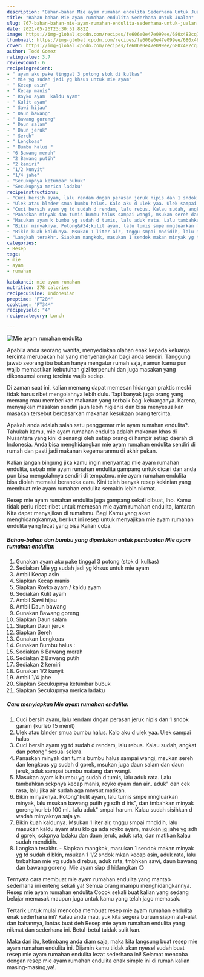 ```yaml
---
description: "Bahan-bahan Mie ayam rumahan endulita Sederhana Untuk Jualan"
title: "Bahan-bahan Mie ayam rumahan endulita Sederhana Untuk Jualan"
slug: 767-bahan-bahan-mie-ayam-rumahan-endulita-sederhana-untuk-jualan
date: 2021-05-26T23:30:51.882Z
image: https://img-global.cpcdn.com/recipes/fe606e0e47e099ee/680x482cq70/mie-ayam-rumahan-endulita-foto-resep-utama.jpg
thumbnail: https://img-global.cpcdn.com/recipes/fe606e0e47e099ee/680x482cq70/mie-ayam-rumahan-endulita-foto-resep-utama.jpg
cover: https://img-global.cpcdn.com/recipes/fe606e0e47e099ee/680x482cq70/mie-ayam-rumahan-endulita-foto-resep-utama.jpg
author: Todd Gomez
ratingvalue: 3.7
reviewcount: 6
recipeingredient:
- " ayam aku pake tinggal 3 potong stok di kulkas"
- " Mie yg sudah jadi yg khsus untuk mie ayam"
- " Kecap asin"
- " Kecap manis"
- " Royko ayam  kaldu ayam"
- " Kulit ayam"
- " Sawi hijau"
- " Daun bawang"
- " Bawang goreng"
- " Daun salam"
- " Daun jeruk"
- " Sereh"
- " Lengkoas"
- " Bumbu halus "
- "6 Bawang merah"
- "2 Bawang putih"
- "2 kemiri"
- "1/2 kunyit"
- "1/4 jahe"
- "Secukupnya ketumbar bubuk"
- "Secukupnya merica ladaku"
recipeinstructions:
- "Cuci bersih ayam, lalu rendam dngan perasan jeruk nipis dan 1 sndok garam (kurleb 15 menit)"
- "Ulek atau blnder smua bumbu halus. Kalo aku d ulek yaa. Ulek sampai halus"
- "Cuci bersih ayam yg td sudah d rendam, lalu rebus. Kalau sudah, angkat dan potong&#34; sesuai selera."
- "Panaskan minyak dan tumis bumbu halus sampai wangi, msukan sereh dan lengkoas yg sudah d gprek, msukan juga daun salam dan daun jeruk, aduk sampai bumbu matang dan wangi."
- "Masukan ayam k bumbu yg sudah d tumis, lalu aduk rata. Lalu tambahkan sckpnya kecap manis, royko ayam dan air.. aduk&#34; dan cek rasa, lalu jika air sudah aga mnysut matikan."
- "Bikin minyaknya. Potong&#34;kulit ayam, lalu tumis smpe mngluarkan minyak, lalu msukan bawang putih yg sdh d iris&#34;, dan tmbahkan minyak goreng kurleb 100 ml.. lalu aduk&#34; smpai harum. Kalau sudah sisihkan d wadah minyaknya saja ya."
- "Bikin kuah kaldunya. Msukan 1 liter air, tnggu smpai mndidih, lalu masukan kaldu ayam atau klo ga ada royko ayam, msukan jg jahe yg sdh d gprek, sckpnya ladaku dan daun jeruk, aduk rata, dan matikan kalau sudah mendidih."
- "Langkah terakhr. Siapkan mangkok, masukan 1 sendok makan minyak yg td sudah d bkin, msukan 1 1/2 sndok mkan kecap asin, aduk rata, lalu tmbahkan mie yg sudah d rebus, aduk rata, tmbhkan sawi, daun bawang dan bawang goreng. Mie ayam siap d hidangkan 😊"
categories:
- Resep
tags:
- mie
- ayam
- rumahan

katakunci: mie ayam rumahan 
nutrition: 278 calories
recipecuisine: Indonesian
preptime: "PT28M"
cooktime: "PT34M"
recipeyield: "4"
recipecategory: Lunch

---
```



![Mie ayam rumahan endulita](https://img-global.cpcdn.com/recipes/fe606e0e47e099ee/680x482cq70/mie-ayam-rumahan-endulita-foto-resep-utama.jpg)

Apabila anda seorang wanita, menyediakan olahan enak kepada keluarga tercinta merupakan hal yang menyenangkan bagi anda sendiri. Tanggung jawab seorang ibu bukan hanya mengatur rumah saja, namun kamu pun wajib memastikan kebutuhan gizi terpenuhi dan juga masakan yang dikonsumsi orang tercinta wajib sedap.

Di zaman  saat ini, kalian memang dapat memesan hidangan praktis meski tidak harus ribet mengolahnya lebih dulu. Tapi banyak juga orang yang memang mau memberikan makanan yang terbaik bagi keluarganya. Karena, menyajikan masakan sendiri jauh lebih higienis dan bisa menyesuaikan masakan tersebut berdasarkan makanan kesukaan orang tercinta. 



Apakah anda adalah salah satu penggemar mie ayam rumahan endulita?. Tahukah kamu, mie ayam rumahan endulita adalah makanan khas di Nusantara yang kini disenangi oleh setiap orang di hampir setiap daerah di Indonesia. Anda bisa menghidangkan mie ayam rumahan endulita sendiri di rumah dan pasti jadi makanan kegemaranmu di akhir pekan.

Kalian jangan bingung jika kamu ingin menyantap mie ayam rumahan endulita, sebab mie ayam rumahan endulita gampang untuk dicari dan anda pun bisa mengolahnya sendiri di tempatmu. mie ayam rumahan endulita bisa diolah memalui beraneka cara. Kini telah banyak resep kekinian yang membuat mie ayam rumahan endulita semakin lebih nikmat.

Resep mie ayam rumahan endulita juga gampang sekali dibuat, lho. Kamu tidak perlu ribet-ribet untuk memesan mie ayam rumahan endulita, lantaran Kita dapat menyajikan di rumahmu. Bagi Kamu yang akan menghidangkannya, berikut ini resep untuk menyajikan mie ayam rumahan endulita yang lezat yang bisa Kalian coba.

<!--inarticleads1-->

##### Bahan-bahan dan bumbu yang diperlukan untuk pembuatan Mie ayam rumahan endulita:

1. Gunakan  ayam aku pake tinggal 3 potong (stok di kulkas)
1. Sediakan  Mie yg sudah jadi yg khsus untuk mie ayam
1. Ambil  Kecap asin
1. Siapkan  Kecap manis
1. Siapkan  Royko ayam / kaldu ayam
1. Sediakan  Kulit ayam
1. Ambil  Sawi hijau
1. Ambil  Daun bawang
1. Gunakan  Bawang goreng
1. Siapkan  Daun salam
1. Siapkan  Daun jeruk
1. Siapkan  Sereh
1. Gunakan  Lengkoas
1. Gunakan  Bumbu halus :
1. Sediakan 6 Bawang merah
1. Sediakan 2 Bawang putih
1. Sediakan 2 kemiri
1. Gunakan 1/2 kunyit
1. Ambil 1/4 jahe
1. Siapkan Secukupnya ketumbar bubuk
1. Siapkan Secukupnya merica ladaku




<!--inarticleads2-->

##### Cara menyiapkan Mie ayam rumahan endulita:

1. Cuci bersih ayam, lalu rendam dngan perasan jeruk nipis dan 1 sndok garam (kurleb 15 menit)
1. Ulek atau blnder smua bumbu halus. Kalo aku d ulek yaa. Ulek sampai halus
1. Cuci bersih ayam yg td sudah d rendam, lalu rebus. Kalau sudah, angkat dan potong&#34; sesuai selera.
1. Panaskan minyak dan tumis bumbu halus sampai wangi, msukan sereh dan lengkoas yg sudah d gprek, msukan juga daun salam dan daun jeruk, aduk sampai bumbu matang dan wangi.
1. Masukan ayam k bumbu yg sudah d tumis, lalu aduk rata. Lalu tambahkan sckpnya kecap manis, royko ayam dan air.. aduk&#34; dan cek rasa, lalu jika air sudah aga mnysut matikan.
1. Bikin minyaknya. Potong&#34;kulit ayam, lalu tumis smpe mngluarkan minyak, lalu msukan bawang putih yg sdh d iris&#34;, dan tmbahkan minyak goreng kurleb 100 ml.. lalu aduk&#34; smpai harum. Kalau sudah sisihkan d wadah minyaknya saja ya.
1. Bikin kuah kaldunya. Msukan 1 liter air, tnggu smpai mndidih, lalu masukan kaldu ayam atau klo ga ada royko ayam, msukan jg jahe yg sdh d gprek, sckpnya ladaku dan daun jeruk, aduk rata, dan matikan kalau sudah mendidih.
1. Langkah terakhr. - Siapkan mangkok, masukan 1 sendok makan minyak yg td sudah d bkin, msukan 1 1/2 sndok mkan kecap asin, aduk rata, lalu tmbahkan mie yg sudah d rebus, aduk rata, tmbhkan sawi, daun bawang dan bawang goreng. Mie ayam siap d hidangkan 😊




Ternyata cara membuat mie ayam rumahan endulita yang mantab sederhana ini enteng sekali ya! Semua orang mampu menghidangkannya. Resep mie ayam rumahan endulita Cocok sekali buat kalian yang sedang belajar memasak maupun juga untuk kamu yang telah jago memasak.

Tertarik untuk mulai mencoba membuat resep mie ayam rumahan endulita enak sederhana ini? Kalau anda mau, yuk kita segera buruan siapin alat-alat dan bahannya, lantas buat deh Resep mie ayam rumahan endulita yang nikmat dan sederhana ini. Betul-betul taidak sulit kan. 

Maka dari itu, ketimbang anda diam saja, maka kita langsung buat resep mie ayam rumahan endulita ini. Dijamin kamu tiidak akan nyesel sudah buat resep mie ayam rumahan endulita lezat sederhana ini! Selamat mencoba dengan resep mie ayam rumahan endulita enak simple ini di rumah kalian masing-masing,ya!.

